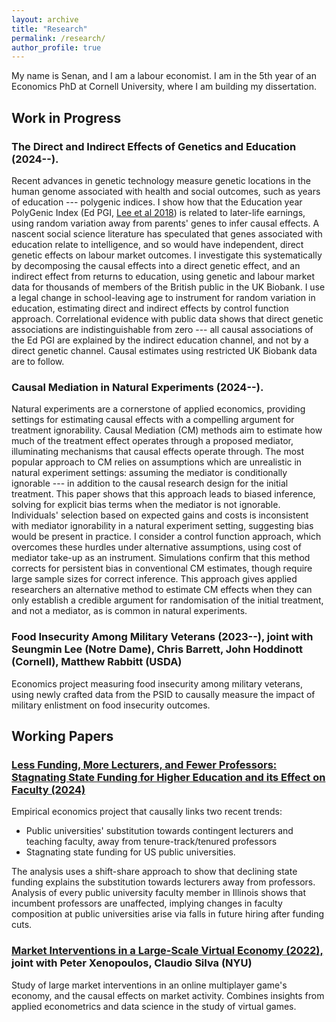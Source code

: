```yaml
---
layout: archive
title: "Research"
permalink: /research/
author_profile: true
---
```


My name is Senan, and I am a labour economist.
I am in the 5th year of an Economics PhD at Cornell University, where I am building my dissertation.

## Work in Progress

### The Direct and Indirect Effects of Genetics and Education (2024--).

Recent advances in genetic technology measure genetic locations in the human genome associated with health and social outcomes, such as years of education --- polygenic indices.
I show how that the Education year PolyGenic Index (Ed PGI, [Lee et al 2018](https://doi.org/10.1038/s41588-018-0147-3)) is related to later-life earnings, using random variation away from parents' genes to infer causal effects.
A nascent social science literature has speculated that genes associated with education relate to intelligence, and so would have independent, direct genetic effects on labour market outcomes.
I investigate this systematically by decomposing the causal effects into a direct genetic effect, and an indirect effect from returns to education, using genetic and labour market data for thousands of members of the British public in the UK Biobank.
I use a legal change in school-leaving age to instrument for random variation in education, estimating direct and indirect effects by control function approach.
Correlational evidence with public data shows that direct genetic associations are indistinguishable from zero --- all causal associations of the Ed PGI are explained by the indirect education channel, and not by a direct genetic channel.
Causal estimates using restricted UK Biobank data are to follow.

### Causal Mediation in Natural Experiments (2024--).

Natural experiments are a cornerstone of applied economics, providing settings for estimating causal effects with a compelling argument for treatment ignorability.
Causal Mediation (CM) methods aim to estimate how much of the treatment effect operates through a proposed mediator, illuminating mechanisms that causal effects operate through.
The most popular approach to CM relies on assumptions which are unrealistic in natural experiment settings: assuming the mediator is conditionally ignorable --- in addition to the causal research design for the initial treatment.
This paper shows that this approach leads to biased inference, solving for explicit bias terms when the mediator is not ignorable.
Individuals' selection based on expected gains and costs is inconsistent with mediator ignorability in a natural experiment setting, suggesting bias would be present in practice.
I consider a control function approach, which overcomes these hurdles under alternative assumptions, using cost of mediator take-up as an instrument.
Simulations confirm that this method corrects for persistent bias in conventional CM estimates, though require large sample sizes for correct inference.
This approach gives applied researchers an alternative method to estimate CM effects when they can only establish a credible argument for randomisation of the initial treatment, and not a mediator, as is common in natural experiments.


### Food Insecurity Among Military Veterans (2023--), joint with Seungmin Lee (Notre Dame), Chris Barrett, John Hoddinott (Cornell), Matthew Rabbitt (USDA)

Economics project measuring food insecurity among military veterans, using newly crafted data from the PSID to causally measure the impact of military enlistment on food insecurity outcomes.


## Working Papers

### [Less Funding, More Lecturers, and Fewer Professors: Stagnating State Funding for Higher Education and its Effect on Faculty (2024)](https://github.com/shoganhennessy/state-funding-faculty/blob/main/state-funding-faculty-2024.pdf)

Empirical economics project that causally links two recent trends:

- Public universities' substitution towards contingent lecturers and teaching faculty, away from tenure-track/tenured professors
- Stagnating state funding for US public universities.

The analysis uses a shift-share approach to show that declining state funding explains the substitution towards lecturers away from professors.
Analysis of every public university faculty member in Illinois shows that incumbent professors are unaffected, implying changes in faculty composition at public universities arise via falls in future hiring after funding cuts.

### [Market Interventions in a Large-Scale Virtual Economy (2022),](https://doi.org/10.48550/arXiv.2210.07970) joint with Peter Xenopoulos, Claudio Silva (NYU)

Study of large market interventions in an online multiplayer game's economy, and the causal effects on market activity.
Combines insights from applied econometrics and data science in the study of virtual games.
